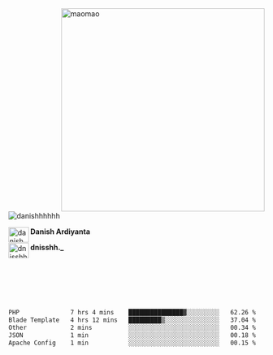 <img align="right" alt="maomao" width="400" src="https://i.imgur.com/L23H0Ik.gif">

<p align="left"><img src="https://komarev.com/ghpvc/?username=danishhhhhh&label=Profile%20views&color=0e75b6&style=flat" alt="danishhhhhh" /></p>

[<img align="left" src="https://raw.githubusercontent.com/rahuldkjain/github-profile-readme-generator/master/src/images/icons/Social/linked-in-alt.svg" alt="danish ardiyanta" height="30" width="40" />](https://linkedin.com/in/danish-ardiyanta)
**Danish Ardiyanta**

[<img align="left" src="https://raw.githubusercontent.com/rahuldkjain/github-profile-readme-generator/master/src/images/icons/Social/instagram.svg" alt="dnisshh._" height="30" width="40" />](https://instagram.com/dnisshh._)
**dnisshh._**

</br></br></br></br></br>

<!--START_SECTION:waka-->

```txt
PHP              7 hrs 4 mins    ███████████████▓░░░░░░░░░   62.26 %
Blade Template   4 hrs 12 mins   █████████▒░░░░░░░░░░░░░░░   37.04 %
Other            2 mins          ░░░░░░░░░░░░░░░░░░░░░░░░░   00.34 %
JSON             1 min           ░░░░░░░░░░░░░░░░░░░░░░░░░   00.18 %
Apache Config    1 min           ░░░░░░░░░░░░░░░░░░░░░░░░░   00.15 %
```

<!--END_SECTION:waka-->
